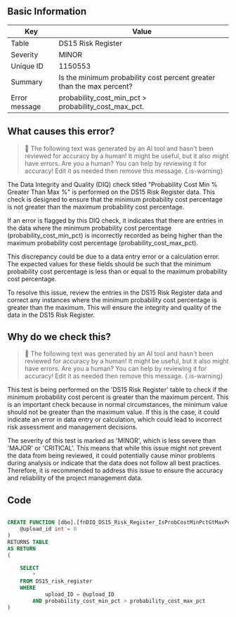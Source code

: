 ## Basic Information
| Key         | Value          |
|-------------|----------------|
| Table       | DS15 Risk Register |
| Severity    | MINOR |
| Unique ID   | 1150553   |
| Summary     | Is the minimum probability cost percent greater than the max percent? |
| Error message | probability_cost_min_pct > probability_cost_max_pct. |

## What causes this error?

> :robot: The following text was generated by an AI tool and hasn't been reviewed for accuracy by a human! It might be useful, but it also might have errors. Are you a human? You can help by reviewing it for accuracy! Edit it as needed then remove this message.
{.is-warning}

The Data Integrity and Quality (DIQ) check titled "Probability Cost Min % Greater Than Max %" is performed on the DS15 Risk Register data. This check is designed to ensure that the minimum probability cost percentage is not greater than the maximum probability cost percentage. 

If an error is flagged by this DIQ check, it indicates that there are entries in the data where the minimum probability cost percentage (probability_cost_min_pct) is incorrectly recorded as being higher than the maximum probability cost percentage (probability_cost_max_pct). 

This discrepancy could be due to a data entry error or a calculation error. The expected values for these fields should be such that the minimum probability cost percentage is less than or equal to the maximum probability cost percentage. 

To resolve this issue, review the entries in the DS15 Risk Register data and correct any instances where the minimum probability cost percentage is greater than the maximum. This will ensure the integrity and quality of the data in the DS15 Risk Register.
## Why do we check this?

> :robot: The following text was generated by an AI tool and hasn't been reviewed for accuracy by a human! It might be useful, but it also might have errors. Are you a human? You can help by reviewing it for accuracy! Edit it as needed then remove this message.
{.is-warning}

This test is being performed on the 'DS15 Risk Register' table to check if the minimum probability cost percent is greater than the maximum percent. This is an important check because in normal circumstances, the minimum value should not be greater than the maximum value. If this is the case, it could indicate an error in data entry or calculation, which could lead to incorrect risk assessment and management decisions.

The severity of this test is marked as 'MINOR', which is less severe than 'MAJOR' or 'CRITICAL'. This means that while this issue might not prevent the data from being reviewed, it could potentially cause minor problems during analysis or indicate that the data does not follow all best practices. Therefore, it is recommended to address this issue to ensure the accuracy and reliability of the project management data.
## Code

```sql

CREATE FUNCTION [dbo].[fnDIQ_DS15_Risk_Register_IsProbCostMinPctGtMaxPct] (
	@upload_id int = 0
)
RETURNS TABLE
AS RETURN
(
	
	SELECT 
		*
	FROM DS15_risk_register
	WHERE 
			upload_ID = @upload_ID
		AND probability_cost_min_pct > probability_cost_max_pct
)
```
